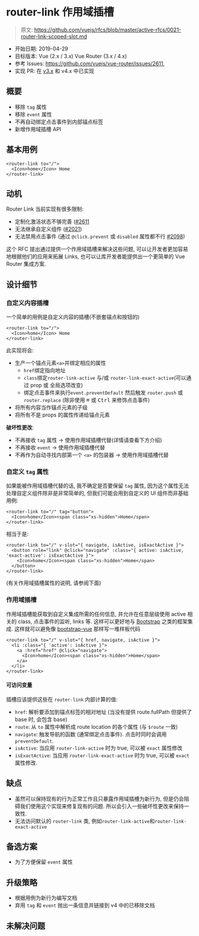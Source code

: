 # router-link 作用域插槽

> 原文: <https://github.com/vuejs/rfcs/blob/master/active-rfcs/0021-router-link-scoped-slot.md>

- 开始日期: 2019-04-29
- 目标版本: Vue (2.x / 3.x) Vue Router (3.x / 4.x)
- 参考 Issues: https://github.com/vuejs/vue-router/issues/2611,
- 实现 PR: 在 [v3.x](https://github.com/vuejs/vue-router/commit/e289ddee99fcc3129e65485e32f394c1308bb98b) 和 v4.x 中已实现

## 概要

- 移除 `tag` 属性
- 移除 `event` 属性
- 不再自动绑定点击事件到内部锚点标签
- 新增作用域插槽 API

## 基本用例

```vue
<router-link to="/">
  <Icon>home</Icon> Home
</router-link>
```

## 动机

Router Link 当前实现有很多限制: 

- 定制化激活状态不够完善 ([#2611](https://github.com/vuejs/vue-router/issues/2611)
- 无法继承自定义组件 ([#2021](https://github.com/vuejs/vue-router/issues/2021))
- 无法禁用点击事件 (通过 `@click.prevent` 或 `disabled` 属性都不行 [#2098](https://github.com/vuejs/vue-router/pull/2098))

这个 RFC 提出通过提供一个作用域插槽来解决这些问题, 可以让开发者更加容易地根据他们的应用来拓展 Links, 也可以让库开发者能提供出一个更简单的 Vue Router 集成方案.

## 设计细节

### 自定义内容插槽

一个简单的用例是自定义内容的插槽(不嵌套锚点和按钮的)

```vue
<router-link to="/">
  <Icon>home</Icon> Home
</router-link>
```

此实现将会: 

- 生产一个锚点元素`<a>`并绑定相应的属性
  - `href`绑定指向地址
  - `class`绑定`router-link-active` 与/或 `router-link-exact-active`(可以通过 prop 或 全局选项改变)
  - 绑定点击事件来执行`event.preventDefault` 然后触发 `router.push` 或 `router.replace` (除非使用 <kbd>⌘</kbd> 或 <kbd>Ctrl</kbd> 来修饰点击事件)
- 将所有内容当作锚点元素的子级
- 将所有不是 props 的属性传递给锚点元素

**破坏性更改**:

- 不再接收 `tag` 属性 -> 使用作用域插槽代替(详情请查看下方介绍)
- 不再接收 `event` -> 使用作用域插槽代替
- 不再作为自动寻找内部第一个 `<a>` 的包装器 -> 使用作用域插槽代替

### 自定义 `tag` 属性

如果能被作用域插槽代替的话, 我不确定是否要保留 `tag` 属性, 因为这个属性无法处理自定义组件除非是非常简单的, 但我们可能会用到自定义的 UI 组件而非基础用例: 

```vue
<router-link to="/" tag="button">
  <Icon>home</Icon><span class="xs-hidden">Home</span>
</router-link>
```

相当于是: 

```vue
<router-link to="/" v-slot="{ navigate, isActive, isExactActive }">
  <button role="link" @click="navigate" :class="{ active: isActive, 'exact-active': isExactActive }">
    <Icon>home</Icon><span class="xs-hidden">Home</span>
  </button>
</router-link>
```

(有关作用域插槽属性的说明, 请参阅下面)

### 作用域插槽

作用域插槽能获取到自定义集成所需的任何信息, 并允许在任意层级使用 active 相关的 class, 点击事件的监听, links 等. 
这样可以更好地与 [Bootstrap](https://getbootstrap.com/docs/4.3/components/navbar/) 之类的框架集成. 
这样就可以避免像 [bootstrap-vue](https://bootstrap-vue.js.org/docs/components/navbar/#navbar) 那样写一堆样板代码

```vue
<router-link to="/" v-slot="{ href, navigate, isActive }">
  <li :class="{ 'active': isActive }">
    <a :href="href" @click="navigate">
      <Icon>home</Icon><span class="xs-hidden">Home</span>
    </a>
  </li>
</router-link>
```

#### 可访问变量

插槽应该提供这些在 `router-link` 内部计算的值: 

- `href`: 解析要添加到锚点标签的相对地址 (当没有提供 route.fullPath 但提供了 base 时, 会包含 base)
- `route`: 从 `to` 属性中解析成 route location 的各个属性 (与 `$route` 一致)
- `navigate`: 触发导航的函数 (通常绑定点击事件). 点击时同时会调用 `preventDefault`.
- `isActive`: 当应用 `router-link-active` 时为 true, 可以被 `exact` 属性修改
- `isExactActive`: 当应用 `router-link-exact-active` 时为 true, 可以被 `exact` 属性修改.

## 缺点

- 虽然可以保持现有的行为正常工作且只暴露作用域插槽为新行为, 但是仍会阻碍我们使用这个实现来修复现有的问题. 所以会引入一些破坏性更改来保持一致性.
- 无法访问默认的 `router-link` 类, 例如`router-link-active`和`router-link-exact-active`

## 备选方案

- 为了方便保留 `event` 属性

## 升级策略

- 根据用例为新行为编写文档
- 弃用 `tag` 和 `event` 抛出一条信息并链接到 v4 中的已移除文档

## 未解决问题
